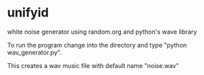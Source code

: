 # unifyid
white noise generator using random.org and python's wave library

To run the program change into the directory and type "python wav_generator.py".

This creates a wav music file with default name "noise.wav"
